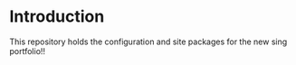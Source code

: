 Introduction
============

This repository holds the configuration and site packages for the new sing portfolio!!
